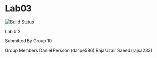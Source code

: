 # Lab03

[![Build Status](https://app.travis-ci.com/Dap246/Lab03.svg?branch=master)](https://app.travis-ci.com/Dap246/Lab03)

Lab # 3

Submitted By Group 10

Group Members
Daniel Persson (danpe586)
Raja Uzair Saeed (rajsa233)
